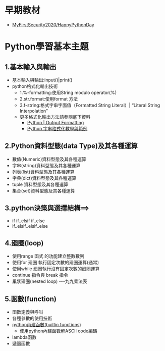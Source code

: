 # 早期教材
- [MyFirstSecurity2020/HappyPythonDay](https://github.com/MyFirstSecurity2020/HappyPythonDay)

# Python學習基本主題
## 1.基本輸入與輸出 
- 基本輸入與輸出:input()|print()
- python格式化輸出技術
  - 1.%-formatting:使用String modulo operator(%)
  - 2.str.format:使用format 方法 
  - 3.f-string:格式字串字面值（Formatted String Literal）| “Literal String Interpolation”
  - 更多格式化輸出方法請參閱底下資料
    - [Python | Output Formatting](https://www.geeksforgeeks.org/python-output-formatting/)
    - [Python 字串格式化教學與範例](https://officeguide.cc/python-string-formatters-tutorial/)

## 2.Python資料型態(data Type)及其各種運算
- 數值(Numeric)資料型態及其各種運算
- 字串(string)資料型態及其各種運算
- 列表(list)資料型態及其各種運算
- 字典(dict)資料型態及其各種運算 
- tuple 資料型態及其各種運算 
- 集合(set)資料型態及其各種運算

## 3.python決策與選擇結構==>
- if     if..elsif     if..else
- if..elsif..elsif..else

## 4.廻圈(loop)
- 使用range 函式 的功能建立整數數列
- 使用for 廻圈 執行固定次數的廻圈運算(通常)
- 使用while 廻圈執行沒有固定次數的廻圈運算
- continue 指令與 break 指令
- 巢狀廻圈(nested loop) ---九九乘法表

## 5.函數(function)
- 函數定義與呼叫
- 各種參數的使用技術
- [python內建函數(builtin functions)](https://docs.python.org/3/library/functions.html)
  - 使用python內建函數解ASCII code編碼
- lambda函數
- 遞迴函數
